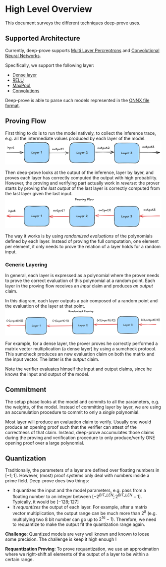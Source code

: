 # High Level Overview

This document surveys the different techniques deep-prove uses.

## Supported Architecture

Currently, deep-prove supports [Multi Layer Percreptrons](https://en.wikipedia.org/wiki/Multilayer_perceptron) and [Convolutional Neural Networks](https://en.wikipedia.org/wiki/Convolutional_neural_network).

Specifically, we support the following layer:
* [Dense layer](https://keras.io/api/layers/core_layers/dense/)
* [RELU](https://en.wikipedia.org/wiki/Rectifier_(neural_networks))
* [MaxPool](https://deepai.org/machine-learning-glossary-and-terms/max-pooling),
* [Convolutions](https://en.wikipedia.org/wiki/Convolutional_neural_network)

Deep-prove is able to parse such models represented in the [ONNX file format](https://onnx.ai/).

## Proving Flow

First thing to do is to run the model natively, to collect the inference trace, e.g. all the intermediate values produced by each layer of the model.
![Inference](assets/inference.png)

Then deep-prove looks at the output of the inference, layer by layer, and proves each layer has correctly computed the output with high probability. 
However, the proving and verifying part actually work in _reverse_: the prover starts by proving *the last output* of the last layer is correctly computed from the last layer given the last input. 
![Proving Flow](assets/proving_flow.png)

The way it works is by using *randomized evaluations* of the polynomials defined by each layer. Instead of proving the full computation, one element per element, it only needs to prove the relation of a layer holds for a random input.

### Generic Layering

In general, each layer is expressed as a polynomial where the prover needs to prove the correct evaluation of this polynomial at a random point. 
Each layer in the proving flow receives an _input_ claim and produces _an output_ claim. 


In this diagram, each layer outputs a pair composed of a random point and the evaluation of the layer at that point.
![Randomized Proving](assets/randomized_proving.png)

For example, for a dense layer, the prover proves he correctly performed a matrix vector multiplication (a dense layer) by using a sumcheck protocol. This sumcheck produces an new evaluation claim on both the matrix and the input vector. The latter is the _output_ claim.

Note the verifier evaluates himself the input and output claims, since he knows the input and output of the model.

## Commitment

The setup phase looks at the model and commits to all the parameters, e.g. the weights, of the model. Instead of committing layer by layer, we are using an accumulation procedure to commit to only a _single_ polynomial.

Most layer will produce an evaluation claim to verify. Usually one would produce an opening proof such that the verifier can attest of the correctness of that claim. Instead, deep-prove
accumulates those claims during the proving and verification procedure to only produce/verify ONE opening proof over a large polynomial.


## Quantization

Traditionally, the parameters of a layer are defined over floating numbers in $[-1;1]$. However, (most) proof systems only deal with numbers inside a prime field. 
Deep-prove does two things:
* It quantizes the input and the model parameters, e.g. pass from a floating number to an integer between $[-2^{BIT\_LEN};2^{BIT\_LEN}-1]$. Typically, it would be $[-128;127]$
* It _requantizes_ the output of each layer. For example, after a matrix vector multiplication, the output range can be much more than $2^8$ (e.g. multiplying two 8 bit number can go up to $2^{16}-1$). Therefore, we need to requantize to make the output fit the quantization range again.

**Challenge**: Quantized models are very well known and known to loose some precision. The challenge is keep it high enough !

**Requantization Proving**: To prove requantization, we use an approximation where we right-shift all elements of the output of a layer to be within a certain range. 